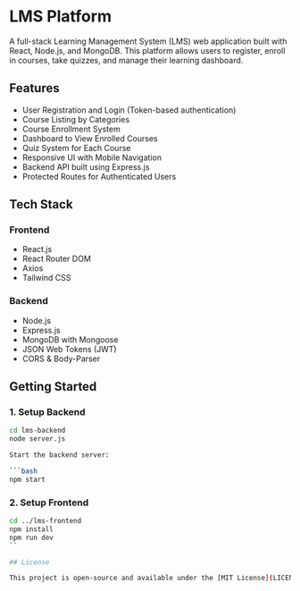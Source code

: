 # LMS Platform

A full-stack Learning Management System (LMS) web application built with React, Node.js, and MongoDB. This platform allows users to register, enroll in courses, take quizzes, and manage their learning dashboard.

## Features

- User Registration and Login (Token-based authentication)
- Course Listing by Categories
- Course Enrollment System
- Dashboard to View Enrolled Courses
- Quiz System for Each Course
- Responsive UI with Mobile Navigation
- Backend API built using Express.js
- Protected Routes for Authenticated Users

## Tech Stack

### Frontend
- React.js
- React Router DOM
- Axios
- Tailwind CSS

### Backend
- Node.js
- Express.js
- MongoDB with Mongoose
- JSON Web Tokens (JWT)
- CORS & Body-Parser


## Getting Started

### 1. Setup Backend

```bash
cd lms-backend
node server.js

Start the backend server:

```bash
npm start
```

### 2. Setup Frontend

```bash
cd ../lms-frontend
npm install
npm run dev
``

## License

This project is open-source and available under the [MIT License](LICENSE).

